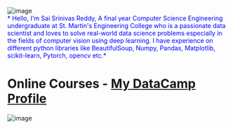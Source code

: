 ![image](https://user-images.githubusercontent.com/43592400/82483268-c1f5d500-9af5-11ea-86ab-f6bef345d271.jpg)  
<span style="color:blue">* Hello, I'm Sai Srinivas Reddy, A final year Computer Science Engineering undergraduate at St. Martin's Engineering College who is a passionate data scientist and loves to solve real-world data science problems especially in the fields of computer vision using deep learning. I have experience on different python libraries like BeautifulSoup, Numpy, Pandas, Matplotlib, scikit-learn, Pytorch, opencv etc.* </span> 
# Online Courses - [My DataCamp Profile](https://www.datacamp.com/profile/musirikasrinivas)
![image](https://user-images.githubusercontent.com/43592400/82485471-1b133800-9af9-11ea-977a-286cf7a5c661.jpg)
